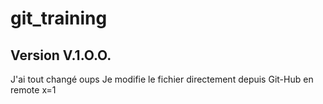 # git_training
## Version V.1.O.O.
J'ai tout changé oups
Je modifie le fichier directement depuis Git-Hub en remote
x=1
